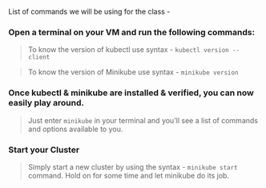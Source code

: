 List of commands we will be using for the class - 

### Open a terminal on your VM and run the following commands:

> To know the version of kubectl use syntax - `kubectl version --client`

> To know the version of Minikube use syntax - `minikube version` 

### Once kubectl & minikube are installed & verified, you can now easily play around. 

> Just enter `minikube` in your terminal and you'll see a list of commands and options available to you.

### Start your Cluster

> Simply start a new cluster by using the syntax - `minikube start` command. Hold on for some time and let minikube do its job.